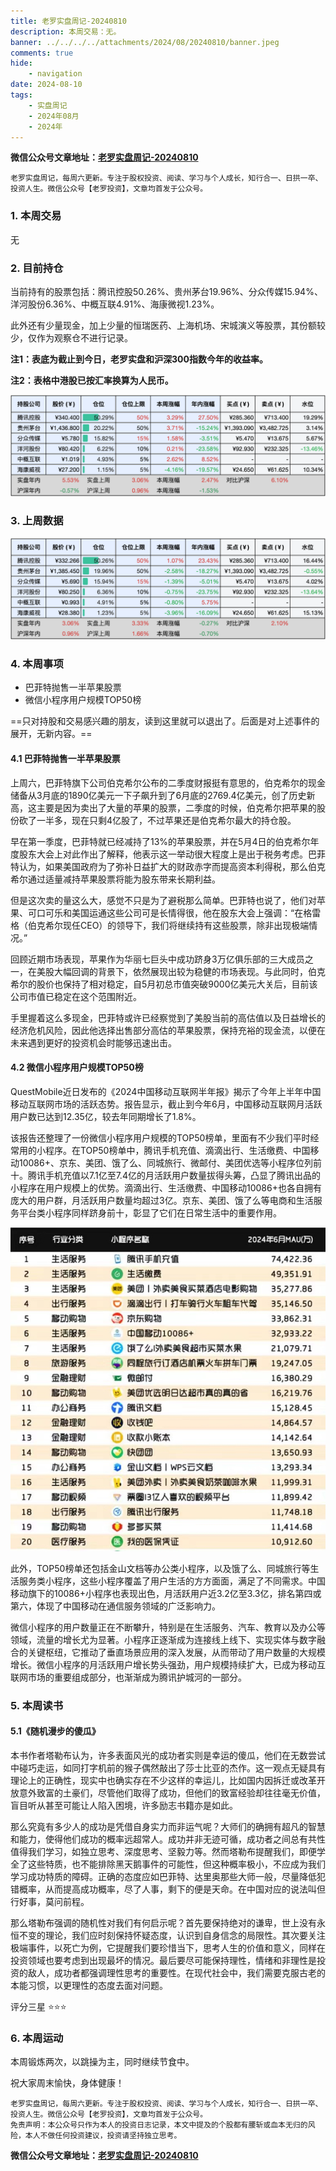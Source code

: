```yaml
---
title: 老罗实盘周记-20240810
description: 本周交易：无。
banner: ../../../../attachments/2024/08/20240810/banner.jpeg
comments: true
hide:
    - navigation
date: 2024-08-10
tags:
    - 实盘周记
    - 2024年08月
    - 2024年
---
```


__微信公众号文章地址：[老罗实盘周记-20240810](https://mp.weixin.qq.com/s/vroynoRzZXJenVF77G0stA)__

```
老罗实盘周记，每周六更新。专注于股权投资、阅读、学习与个人成长，知行合一、日拱一卒、投资人生。微信公众号【老罗投资】，文章均首发于公众号。
```

### 1. 本周交易

无

### 2. 目前持仓

当前持有的股票包括：腾讯控股50.26%、贵州茅台19.96%、分众传媒15.94%、洋河股份6.36%、中概互联4.91%、海康微视1.23%。

此外还有少量现金，加上少量的恒瑞医药、上海机场、宋城演义等股票，其份额较少，仅作为观察仓不进行记录。

**注1：表底为截止到今日，老罗实盘和沪深300指数今年的收益率。**

**注2：表格中港股已按汇率换算为人民币。**

![目前持仓](../../../attachments/2024/08/20240810/1.jpg)

### 3. 上周数据

![上周数据](../../../attachments/2024/08/20240810/2.jpg)

### 4. 本周事项

+ 巴菲特抛售一半苹果股票
+ 微信小程序用户规模TOP50榜

==只对持股和交易感兴趣的朋友，读到这里就可以退出了。后面是对上述事件的展开，无新内容。==

#### 4.1 巴菲特抛售一半苹果股票

上周六，巴菲特旗下公司伯克希尔公布的二季度财报挺有意思的，伯克希尔的现金储备从3月底的1890亿美元一下子飙升到了6月底的2769.4亿美元，创了历史新高，这主要是因为卖出了大量的苹果的股票，二季度的时候，伯克希尔把苹果的股份砍了一半多，现在只剩4亿股了，不过苹果还是伯克希尔最大的持仓股。

早在第一季度，巴菲特就已经减持了13%的苹果股票，并在5月4日的伯克希尔年度股东大会上对此作出了解释，他表示这一举动很大程度上是出于税务考虑。巴菲特认为，如果美国政府为了弥补日益扩大的财政赤字而提高资本利得税，那么伯克希尔通过适量减持苹果股票将能为股东带来长期利益。

但是这次卖的量这么大，感觉不只是为了避税那么简单。巴菲特也说了，他们对苹果、可口可乐和美国运通这些公司可是长情得很，他在股东大会上强调：“在格雷格（伯克希尔现任CEO）的领导下，我们将继续持有这些股票，除非出现极端情况。”

回顾近期市场表现，苹果作为华丽七巨头中成功跻身3万亿俱乐部的三大成员之一，在美股大幅回调的背景下，依然展现出较为稳健的市场表现。与此同时，伯克希尔的股价也保持了相对稳定，自5月初总市值突破9000亿美元大关后，目前该公司市值已稳定在这个范围附近。

手里握着这么多现金，巴菲特或许已经察觉到了美股当前的高估值以及日益增长的经济危机风险，因此他选择出售部分高估的苹果股票，保持充裕的现金流，以便在未来遇到更好的投资机会时能够迅速出击。

#### 4.2 微信小程序用户规模TOP50榜

QuestMobile近日发布的《2024中国移动互联网半年报》揭示了今年上半年中国移动互联网市场的活跃态势。报告显示，截止到今年6月，中国移动互联网月活跃用户数已达到12.35亿，较去年同期增长了1.8%。

该报告还整理了一份微信小程序用户规模的TOP50榜单，里面有不少我们平时经常用的小程序。在TOP50榜单中，腾讯手机充值、滴滴出行、生活缴费、中国移动10086+、京东、美团、饿了么、同城旅行、微邮付、美团优选等小程序位列前十。腾讯手机充值以7.1亿至7.4亿的月活跃用户数量拔得头筹，凸显了腾讯出品的小程序在用户规模上的优势。滴滴出行、生活缴费、中国移动10086+也各自拥有庞大的用户群，月活跃用户数量均超过3亿。京东、美团、饿了么等电商和生活服务平台类小程序同样跻身前十，彰显了它们在日常生活中的重要作用。

![微信小程序用户规模TOP50榜](../../../attachments/2024/08/20240810/3.jpg)

此外，TOP50榜单还包括金山文档等办公类小程序，以及饿了么、同城旅行等生活服务类小程序，这些小程序覆盖了用户生活的方方面面，满足了不同需求。中国移动旗下的10086+小程序也表现出色，月活跃用户近3.2亿至3.3亿，排名第四或第六，体现了中国移动在通信服务领域的广泛影响力。

微信小程序的用户数量正在不断攀升，特别是在生活服务、汽车、教育以及办公等领域，流量的增长尤为显著。小程序正逐渐成为连接线上线下、实现实体与数字融合的关键枢纽，它推动了垂直场景应用的深入发展，从而带动了用户数量的大规模增长。微信小程序的月活跃用户增长势头强劲，用户规模持续扩大，已成为移动互联网市场的重要组成部分，也渐渐成为腾讯护城河的一部分。

### 5. 本周读书

#### 5.1《随机漫步的傻瓜》

本书作者塔勒布认为，许多表面风光的成功者实则是幸运的傻瓜，他们在无数尝试中碰巧走运，如同打字机前的猴子偶然敲出了莎士比亚的杰作。这一观点无疑具有理论上的正确性，现实中也确实存在不少这样的幸运儿，比如国内因拆迁或改革开放意外致富的土豪们，尽管他们取得了成功，但他们的致富经验却往往毫无价值，盲目听从甚至可能让人陷入困境，许多励志书籍亦是如此。

那么究竟有多少人的成功是凭借自身实力而非运气呢？大师们的确拥有超凡的智慧和能力，使得他们成功的概率远超常人。成功并非无迹可循，成功者之间总有共性值得我们学习，如独立思考、深度思考、坚毅力等。然而塔勒布提醒我们，即便学全了这些特质，也不能排除黑天鹅事件的可能性，但这种概率极小，不应成为我们学习成功特质的障碍。正确的态度应如巴菲特、达里奥那些大师一般，尽量降低犯错概率，从而提高成功概率，尽了人事，剩下的便是天命。在中国对应的说法叫但行好事，莫问前程。

那么塔勒布强调的随机性对我们有何启示呢？首先要保持绝对的谦卑，世上没有永恒不变的理论，我们应时刻保持怀疑态度，认识到自身信念的局限性。其次要关注极端事件，以死亡为例，它提醒我们要珍惜当下，思考人生的价值和意义，同样在投资领域也要考虑到出现最坏的情况。最后要尽可能保持理性，情绪和非理性是投资的敌人，成功者都强调理性思考的重要性。在现代社会中，我们需要克服古老的本能习惯，以更理性的态度去面对问题。

评分三星 ⭐️⭐️⭐️

### 6. 本周运动

本周锻炼两次，以跳操为主，同时继续节食中。

祝大家周末愉快，身体健康！

```
老罗实盘周记，每周六更新。专注于股权投资、阅读、学习与个人成长，知行合一、日拱一卒、投资人生。微信公众号【老罗投资】，文章均首发于公众号。
免责声明：本公众号只作为本人的投资日志记录，本文中提及的个股都有腰斩或血本无归的风险，本人不做任何投资建议，投资请坚持独立思考。
```

__微信公众号文章地址：[老罗实盘周记-20240810](https://mp.weixin.qq.com/s/vroynoRzZXJenVF77G0stA)__